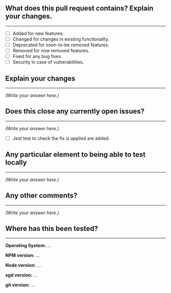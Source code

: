 <!--
Thanks for sending a pull request! Please make sure you click the link above to view the contribution guidelines, then fill out the blanks below.
-->

## What does this pull request contains? Explain your changes.

---

<!--
  Check all that apply
-->

- [ ] Added for new features.
- [ ] Changed for changes in existing functionality.
- [ ] Deprecated for soon-to-be removed features.
- [ ] Removed for now removed features.
- [ ] Fixed for any bug fixes.
- [ ] Security in case of vulnerabilities.

## Explain your changes

---

<!--
  Describe with your own words the content of the Pull Request
-->

_(Write your answer here.)_

## Does this close any currently open issues?

---

<!--
  Provide the issue link or remove this section
  EX : #<issue-number>
-->

_(Write your answer here.)_

- [ ] Jest test to check the fix is applied are added.

## Any particular element to being able to test locally

---

<!--
  Provide any new parameters or behaviour with current parameters
-->

_(Write your answer here.)_

## Any other comments?

---

<!--
  Provide any information you want to share with us
  Dependencies
  Target Release
  ...
-->

_(Write your answer here.)_

## Where has this been tested?

---

**Operating System:** …

**NPM version:** …

**Node version:** …

**sgd version:** …

**git version:** …
